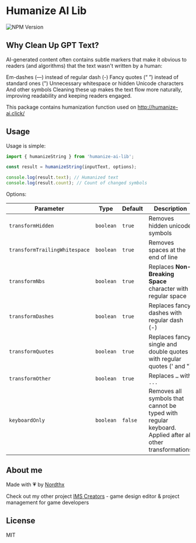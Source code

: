 # Humanize AI Lib

![NPM Version](https://img.shields.io/npm/v/humanize-ai-lib)

## Why Clean Up GPT Text?

AI-generated content often contains subtle markers that make it obvious to readers (and algorithms) that the text wasn't written by a human:

Em-dashes (—) instead of regular dash (-)
Fancy quotes (“ ”) instead of standard ones (")
Unnecessary whitespace or hidden Unicode characters
And other symbols
Cleaning these up makes the text flow more naturally, improving readability and keeping readers engaged.

This package contains humanization function used on http://humanize-ai.click/

## Usage

Usage is simple:

```ts
import { humanizeString } from 'humanize-ai-lib';

const result = humanizeString(inputText, options);

console.log(result.text); // Humanized text
console.log(result.count); // Count of changed symbols
```

Options:

| Parameter                     | Type      | Default | Description                                                                                             |
| ----------------------------- | --------- | ------- | ------------------------------------------------------------------------------------------------------- |
| `transformHidden`             | `boolean` | `true`  | Removes hidden unicode symbols                                                                          |
| `transformTrailingWhitespace` | `boolean` | `true`  | Removes spaces at the end of line                                                                       |
| `transformNbs`                | `boolean` | `true`  | Replaces **Non-Breaking Space** character with regular space                                            |
| `transformDashes`             | `boolean` | `true`  | Replaces fancy dashes with regular dash (-)                                                             |
| `transformQuotes`             | `boolean` | `true`  | Replaces fancy single and double quotes with regular quotes (' and ")                                   |
| `transformOther`              | `boolean` | `true`  | Replaces `…` with `...`                                                                                 |
| `keyboardOnly`                | `boolean` | `false` | Removes all symbols that cannot be typed with regular keyboard. Applied after all other transformations |

## About me

Made with 💗 by [Nordthx](https://www.reddit.com/user/Nordthx/)

Check out my other project [IMS Creators](https://ims.cr5.space/) - game design editor & project management for game developers

## License

MIT
